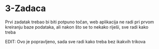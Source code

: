 # 3-Zadaca
Prvi zadatak trebao bi biti potpuno točan, web aplikacija ne radi pri prvom kreiranju baze podataka, ali nakon što se to nekako riješi, sve radi kako treba

EDIT: Ovo je popravljeno, sada sve radi kako treba bez ikakvih trikova
